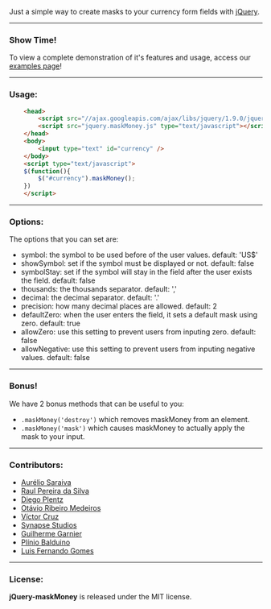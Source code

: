 Just a simple way to create masks to your currency form fields with [jQuery](http://jquery.com/).

***
### Show Time!

To view a complete demonstration of it's features and usage, access our [examples page](http://plentz.org/maskmoney)!

***
### Usage:
```html
	<head>
		<script src="//ajax.googleapis.com/ajax/libs/jquery/1.9.0/jquery.min.js" type="text/javascript"></script>
		<script src="jquery.maskMoney.js" type="text/javascript"></script>
	</head>
	<body>
		<input type="text" id="currency" />
	</body>
	<script type="text/javascript">
	$(function(){
		$("#currency").maskMoney();
	})
	</script>
```

***
### Options:

The options that you can set are:

 * symbol: the symbol to be used before of the user values. default: 'US$'
 * showSymbol: set if the symbol must be displayed or not. default: false
 * symbolStay: set if the symbol will stay in the field after the user exists the field. default: false
 * thousands: the thousands separator. default: ','
 * decimal: the decimal separator. default: '.'
 * precision: how many decimal places are allowed. default: 2
 * defaultZero: when the user enters the field, it sets a default mask using zero. default: true
 * allowZero: use this setting to prevent users from inputing zero. default: false
 * allowNegative: use this setting to prevent users from inputing negative values. default: false

***
### Bonus!

We have 2 bonus methods that can be useful to you:

 * ```.maskMoney('destroy')``` which removes maskMoney from an element.
 * ```.maskMoney('mask')``` which causes maskMoney to actually apply the mask to your input.

***
### Contributors:

 * [Aurélio Saraiva](mailto:aureliosaraiva@gmail.com)
 * [Raul Pereira da Silva](http://raulpereira.com)
 * [Diego Plentz](http://plentz.org)
 * [Otávio Ribeiro Medeiros](http://github.com/otaviomedeiros)
 * [Víctor Cruz](http://github.com/xtream)
 * [Synapse Studios](http://github.com/synapsestudios)
 * [Guilherme Garnier](http://blog.guilhermegarnier.com/)
 * [Plínio Balduino](http://github.com/pbalduino)
 * [Luis Fernando Gomes](https://github.com/luiscoms)

***
### License:

__jQuery-maskMoney__ is released under the MIT license.
